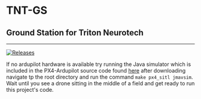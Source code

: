 # TNT-GS 

Ground Station for Triton Neurotech
-----------------------------------
------------------

[![Releases](https://img.shields.io/endpoint?url=https%3A%2F%2Fempire-penguin.github.io%2Fempire-penguin%2Fdata%2FTNT-GS%2Fshields%2Fversion.json)](https://github.com/empire-penguin/TNT-GS)



If no ardupilot hardware is available try running the Java simulator which is included in the PX4-Ardupilot source code found [here](https://github.com/PX4/PX4-Autopilot) after downloading navigate tp the root directory and run the command `make px4_sitl jmavsim`. Wait until you see a drone sitting in the middle of a field and get ready to run this project's code.


